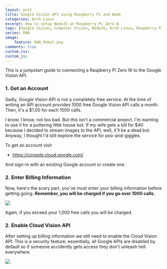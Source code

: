 ```yaml
---
layout: post
title: Google Vision API using Raspberry Pi and Node
categories: Arch Linux
excerpt: How to setup NodeJS on Raspberry Pi Zero W
tags: [Google Vision, Computer Vision, NodeJS, Arch Linux, Raspberry Pi Zero W, linux]
series: RAN
image: 
    feature: RAN_Robot.png
comments: true
custom_css:
custom_js: 
---
```


This is a jumpstart guide to connecting a Raspberry Pi Zero W to the Google Vision API.

### 1. Get an Account
Sadly, Google Vision API is not a completely free service.  At the time of writing an API account provides 1000 free Google Vision API calls a month.  Then, it's a $1.00 for each 1000 calls.

I know, I know, not too bad.  But this isn't a commercial project.  I'm wanting to use it for a puttering little house bot.  If my wife gets a bill for $40 because I decided to stream images to the API, well, it'll be a dead bot. Anyway, I thought I'd still explore the service for poo-and-giggles.

To get an account visit

* https://console.cloud.google.com/

And sign-in with an existing Google account or create one.

### 2. Enter Billing Information
Now, here's the scary part, you've must enter your billing information before getting going.  **Remember, you will be charged if you go over 1000 calls.**

![](https://ladvien.com/images/google-vision-billing.png)

Again, if you exceed your 1,000 free calls you will be charged. 

### 2. Enable Cloud Vision API
After setting up billing information we still need to enable the Cloud Vision API.  This is a security feature, essentially, all Google APIs are disabled by default so if someone accidently gets access they don't unleash hell everywhere.

![](https://ladvien.com/images/enable-cloud-vision.png)